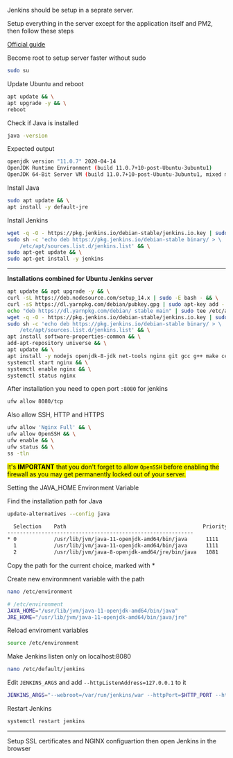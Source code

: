 Jenkins should be setup in a seprate server. 

Setup everything in the server except for the application itself and PM2, then follow these steps

[Official guide](https://www.jenkins.io/doc/book/installing/#long-term-support-release)

Become root to setup server faster without sudo
```sh
sudo su
```

Update Ubuntu and reboot

```sh
apt update && \
apt upgrade -y && \
reboot
```

Check if Java is installed 

```sh
java -version
```

Expected output
```sh
openjdk version "11.0.7" 2020-04-14
OpenJDK Runtime Environment (build 11.0.7+10-post-Ubuntu-3ubuntu1)
OpenJDK 64-Bit Server VM (build 11.0.7+10-post-Ubuntu-3ubuntu1, mixed mode, sharing)
```

Install Java
```sh
sudo apt update && \
apt install -y default-jre
```

Install Jenkins
```sh
wget -q -O - https://pkg.jenkins.io/debian-stable/jenkins.io.key | sudo apt-key add - && \
sudo sh -c 'echo deb https://pkg.jenkins.io/debian-stable binary/ > \
    /etc/apt/sources.list.d/jenkins.list' && \
sudo apt-get update && \
sudo apt-get install -y jenkins
```

---

**Installations combined for Ubuntu Jenkins server**
```sh
apt update && apt upgrade -y && \
curl -sL https://deb.nodesource.com/setup_14.x | sudo -E bash - && \
curl -sS https://dl.yarnpkg.com/debian/pubkey.gpg | sudo apt-key add - && \
echo "deb https://dl.yarnpkg.com/debian/ stable main" | sudo tee /etc/apt/sources.list.d/yarn.list && \
wget -q -O - https://pkg.jenkins.io/debian-stable/jenkins.io.key | sudo apt-key add - && \
sudo sh -c 'echo deb https://pkg.jenkins.io/debian-stable binary/ > \
    /etc/apt/sources.list.d/jenkins.list' && \
apt install software-properties-common && \
add-apt-repository universe && \
apt update && \
apt install -y nodejs openjdk-8-jdk net-tools nginx git gcc g++ make certbot wget yarn && \
systemctl start nginx && \
systemctl enable nginx && \
systemctl status nginx
```

After installation you need to open port `:8080` for jenkins

```sh
ufw allow 8080/tcp
```

Also allow SSH, HTTP and HTTPS
```sh
ufw allow 'Nginx Full' && \
ufw allow OpenSSH && \
ufw enable && \
ufw status && \
ss -tln
```

<mark>It's **IMPORTANT** that you don't forget to allow `OpenSSH` before enabling the firewall as you may get permanently locked out of your server.</mark>

Setting the JAVA_HOME Environment Variable

Find the installation path for Java
```sh
update-alternatives --config java
```

```sh
  Selection    Path                                            Priority   Status
------------------------------------------------------------
* 0            /usr/lib/jvm/java-11-openjdk-amd64/bin/java      1111      auto mode
  1            /usr/lib/jvm/java-11-openjdk-amd64/bin/java      1111      manual mode
  2            /usr/lib/jvm/java-8-openjdk-amd64/jre/bin/java   1081      manual mode

```
Copy the path for the current choice, marked with *

Create new environmnent variable with the path
```sh
nano /etc/environment
```
```sh
# /etc/environment
JAVA_HOME="/usr/lib/jvm/java-11-openjdk-amd64/bin/java"
JRE_HOME="/usr/lib/jvm/java-11-openjdk-amd64/bin/java/jre"
```
Reload enviroment variables
```sh
source /etc/environment
```

Make Jenkins listen only on localhost:8080
```sh
nano /etc/default/jenkins
```
Edit `JENKINS_ARGS` and add `--httpListenAddress=127.0.0.1` to it
```sh
JENKINS_ARGS="--webroot=/var/run/jenkins/war --httpPort=$HTTP_PORT --httpListenAddress=127.0.0.1"
```
Restart Jenkins
```sh
systemctl restart jenkins
```
---

Setup SSL certificates and NGINX configuartion then open Jenkins in the browser

